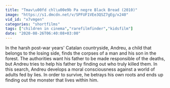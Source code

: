 ```yaml
---
title: "Tmav\u00fd chl\u00e9b Pa negre Black Bread (2010)"
image: "https://s1.dmcdn.net/v/SPFUF1VEe3QSZ7gEg/x240"
vid_id: "x7vmgen"
categories: "shortfilms"
tags: ["children in cinema","rarefilmfinder","kidsfilm"]
date: "2020-08-26T06:40:08+03:00"
---
```

In the harsh post-war years' Catalan countryside, Andreu, a child that belongs to the losing side, finds the corpses of a man and his son in the forest. The authorities want his father to be made responsible of the deaths, but Andreu tries to help his father by finding out who truly killed them. In this search, Andreu develops a moral consciousness against a world of adults fed by lies. In order to survive, he betrays his own roots and ends up finding out the monster that lives within him.
